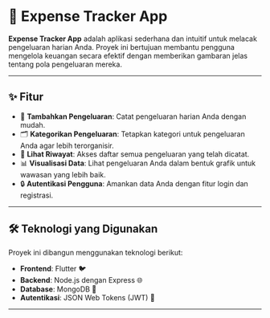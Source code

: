 # 🌟 Expense Tracker App

**Expense Tracker App** adalah aplikasi sederhana dan intuitif untuk melacak pengeluaran harian Anda. Proyek ini bertujuan membantu pengguna mengelola keuangan secara efektif dengan memberikan gambaran jelas tentang pola pengeluaran mereka.

---

## ✨ Fitur

- 📝 **Tambahkan Pengeluaran**: Catat pengeluaran harian Anda dengan mudah.
- 🗂️ **Kategorikan Pengeluaran**: Tetapkan kategori untuk pengeluaran Anda agar lebih terorganisir.
- 📜 **Lihat Riwayat**: Akses daftar semua pengeluaran yang telah dicatat.
- 📊 **Visualisasi Data**: Lihat pengeluaran Anda dalam bentuk grafik untuk wawasan yang lebih baik.
- 🔒 **Autentikasi Pengguna**: Amankan data Anda dengan fitur login dan registrasi.

---

## 🛠️ Teknologi yang Digunakan

Proyek ini dibangun menggunakan teknologi berikut:

- **Frontend**: Flutter 🐦
- **Backend**: Node.js dengan Express 🌐
- **Database**: MongoDB 🍃
- **Autentikasi**: JSON Web Tokens (JWT) 🔑

---
